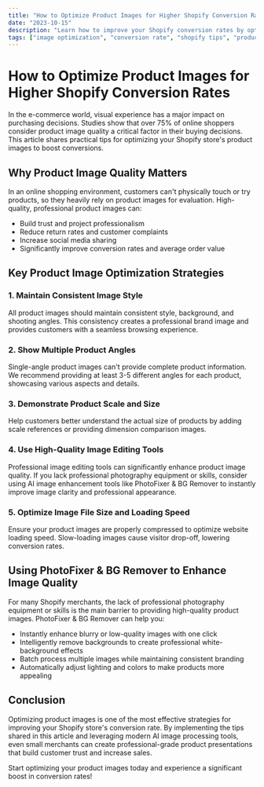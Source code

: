 ```yaml
---
title: "How to Optimize Product Images for Higher Shopify Conversion Rates"
date: "2023-10-15"
description: "Learn how to improve your Shopify conversion rates by optimizing product images for better quality, presentation, and engagement."
tags: ["image optimization", "conversion rate", "shopify tips", "product photography", "ecommerce"]
---
```


# How to Optimize Product Images for Higher Shopify Conversion Rates

In the e-commerce world, visual experience has a major impact on purchasing decisions. Studies show that over 75% of online shoppers consider product image quality a critical factor in their buying decisions. This article shares practical tips for optimizing your Shopify store's product images to boost conversions.

## Why Product Image Quality Matters

In an online shopping environment, customers can't physically touch or try products, so they heavily rely on product images for evaluation. High-quality, professional product images can:

- Build trust and project professionalism
- Reduce return rates and customer complaints
- Increase social media sharing
- Significantly improve conversion rates and average order value

## Key Product Image Optimization Strategies

### 1. Maintain Consistent Image Style

All product images should maintain consistent style, background, and shooting angles. This consistency creates a professional brand image and provides customers with a seamless browsing experience.

### 2. Show Multiple Product Angles

Single-angle product images can't provide complete product information. We recommend providing at least 3-5 different angles for each product, showcasing various aspects and details.

### 3. Demonstrate Product Scale and Size

Help customers better understand the actual size of products by adding scale references or providing dimension comparison images.

### 4. Use High-Quality Image Editing Tools

Professional image editing tools can significantly enhance product image quality. If you lack professional photography equipment or skills, consider using AI image enhancement tools like PhotoFixer & BG Remover to instantly improve image clarity and professional appearance.

### 5. Optimize Image File Size and Loading Speed

Ensure your product images are properly compressed to optimize website loading speed. Slow-loading images cause visitor drop-off, lowering conversion rates.

## Using PhotoFixer & BG Remover to Enhance Image Quality

For many Shopify merchants, the lack of professional photography equipment or skills is the main barrier to providing high-quality product images. PhotoFixer & BG Remover can help you:

- Instantly enhance blurry or low-quality images with one click
- Intelligently remove backgrounds to create professional white-background effects
- Batch process multiple images while maintaining consistent branding
- Automatically adjust lighting and colors to make products more appealing

## Conclusion

Optimizing product images is one of the most effective strategies for improving your Shopify store's conversion rate. By implementing the tips shared in this article and leveraging modern AI image processing tools, even small merchants can create professional-grade product presentations that build customer trust and increase sales.

Start optimizing your product images today and experience a significant boost in conversion rates! 